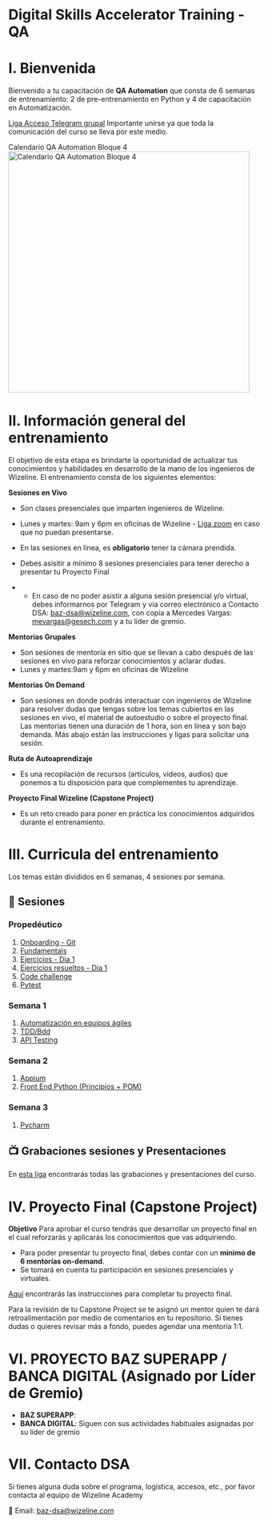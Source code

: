 # Digital Skills Accelerator Training - QA

# I. Bienvenida
Bienvenido a tu capacitación de **QA Automation** que consta de 6 semanas de entrenamiento: 2 de pre-entrenamiento en Python y 4 de capacitación en Automatización.

[Liga Acceso Telegram grupal](https://t.me/+zBBTmUwC0T44MWFh) 
Importante unirse ya que toda la comunicación del curso se lleva por este medio.

Calendario QA Automation Bloque 4<br>
<img width="482" alt="Calendario QA Automation Bloque 4" src="https://user-images.githubusercontent.com/94467952/226645074-152a8635-cb57-49cc-a947-fa5b0db0a905.png">

# II. Información general del entrenamiento
El objetivo de esta etapa es brindarte la oportunidad de actualizar tus conocimientos y habilidades en desarrollo de la mano de los ingenieros de Wizeline. El entrenamiento consta de los siguientes elementos: 

**Sesiones en Vivo** 
- Son clases presenciales que imparten ingenieros de Wizeline.
- Lunes y martes: 9am y 6pm en oficinas de Wizeline - [Liga zoom](https://wizeline.zoom.us/j/82408972052) en caso que no puedan presentarse.

- En las sesiones en línea, es **obligatorio** tener la cámara prendida.
- Debes asisitir a mínimo 8 sesiones presenciales para tener derecho a presentar tu Proyecto Final
- - En caso de no poder asistir a alguna sesión presencial y/o virtual, debes informarnos por Telegram y vía correo electrónico a Contacto DSA: baz-dsa@wizeline.com, con copia a Mercedes Vargas: mevargas@gesech.com y a tu líder de gremio. 

**Mentorías Grupales**
- Son sesiones de mentoría en sitio que se llevan a cabo después de las sesiones en vivo para reforzar conocimientos y aclarar dudas. 
- Lunes y martes:9am y 6pm en oficinas de Wizeline

**Mentorías On Demand**
- Son sesiones en donde podrás interactuar con ingenieros de Wizeline para resolver dudas que tengas sobre los temas cubiertos en las sesiones en vivo, el material de autoestudio o sobre el proyecto final. Las mentorías tienen una duración de 1 hora, son en línea y son bajo demanda. Más abajo están las instrucciones y ligas para solicitar una sesión.

**Ruta de Autoaprendizaje**
- Es una recopilación de recursos (artículos, videos, audios) que ponemos a tu disposición para que complementes tu aprendizaje.

**Proyecto Final Wizeline (Capstone Project)**
- Es un reto creado para poner en práctica los conocimientos adquiridos durante el entrenamiento. 

# III. Curricula del entrenamiento
Los temas están divididos en 6 semanas, 4 sesiones por semana. 

## :bookmark_tabs: Sesiones

### Propedéutico 

  1. [Onboarding - Git](https://drive.google.com/file/d/1aOBS3WBkb2Wu83OD96jQzCdB3SSTYeCY/view?usp=sharing)
  2. [Fundamentals](https://drive.google.com/file/d/1Q8hn5TgSPkDJTGx0fINUHXM6Pcxy-2lF/view?usp=sharing)
  3. [Ejercicios - Dia 1](https://drive.google.com/file/d/1Bzir7iAddCS2s4qgdcHtrkIuqkezElG2/view?usp=share_link)
  4. [Ejercicios resueltos - Dia 1](https://drive.google.com/file/d/1cyadZzhDXFM9rnqbm-3i31obsd0EJWHC/view?usp=share_link)
  5. [Code challenge]()
  6. [Pytest]()

### Semana 1
   1. [Automatización en equipos ágiles]()
   2. [TDD/Bdd]()
   3. [API Testing]()
   

### Semana 2 
   1. [Appium]()
   2. [Front End Python (Principios + POM)](https://github.com/wizelineacademy/BAZQA-AUTOMATION-2023/tree/main/semana2-sesion2)
 

### Semana 3
   1. [Pycharm]()

    

## 📺 Grabaciones sesiones y Presentaciones

En [esta liga](/Grabaciones%20y%20Presentaciones.md) encontrarás todas las grabaciones y presentaciones del curso.


# IV. Proyecto Final (Capstone Project)
**Objetivo**
Para aprobar el curso tendrás que desarrollar un proyecto final en el cual reforzarás y aplicarás los conocimientos que vas adquiriendo.
- Para poder presentar tu proyecto final, debes contar con un **mínimo de 6 mentorías on-demand**.
- Se tomará en cuenta tu participación en sesiones presenciales y virtuales.

[Aquí](https://github.com/wizelineacademy/BAZQA-AUTOMATION-2023/blob/main/Capstone%20Project.md) encontrarás las instrucciones para completar tu proyecto final.

Para la revisión de tu Capstone Project se te asignó un mentor quien te dará retroalimentación por medio de comentarios en tu repositorio. Si tienes dudas o quieres revisar más a fondo, puedes agendar una mentoría 1:1.


# VI. PROYECTO BAZ SUPERAPP / BANCA DIGITAL (Asignado por Líder de Gremio)

- **BAZ SUPERAPP**: 
- **BANCA DIGITAL**: Siguen con sus actividades habituales asignadas por su líder de gremio


# VII. Contacto DSA
Si tienes alguna duda sobre el programa, logística, accesos, etc., por favor contacta al equipo de Wizeline Academy

:email: Email: [baz-dsa@wizeline.com](baz-dsa@wizeline.com)

